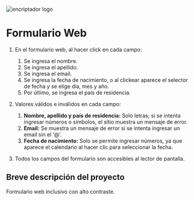 ![encriptador logo](https://res.cloudinary.com/dfzw74nlk/image/upload/v1725662696/b7yenvf2hzevny0h9ldl.jpg)

# Formulario Web

1. En el formulario web, al hacer click en cada campo:
    1. Se ingresa el nombre.
    2. Se ingresa el apellido.
    3. Se ingresa el email.
    4. Se ingresa la fecha de nacimiento, o al clickear aparece el selector de fecha y se elige día, mes y año.
    5. Por último, se ingresa el país de residencia.

2. Valores válidos e inválidos en cada campo:
    1. **Nombre, apellido y país de residencia:** Solo letras; si se intenta ingresar números o símbolos, el sitio muestra un mensaje de error.
    2. **Email:** Se muestra un mensaje de error si se intenta ingresar un email sin el ‘@’.
    3. **Fecha de nacimiento:** Solo se permite ingresar números, ya que aparece el calendario al hacer clic para seleccionar la fecha.

3. Todos los campos del formulario son accesibles al lector de pantalla.

## Breve descripción del proyecto

Formulario web inclusivo con alto contraste.
